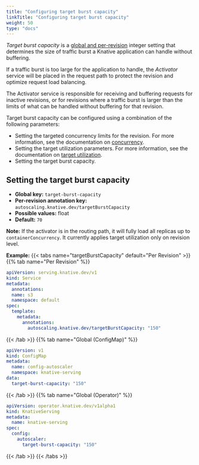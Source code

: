 ```yaml
---
title: "Configuring target burst capacity"
linkTitle: "Configuring target burst capacity"
weight: 50
type: "docs"
---
```


_Target burst capacity_ is a [global and per-revision](./autoscaling-concepts.md) integer setting that determines the size of traffic burst a Knative application can handle without buffering.

If a traffic burst is too large for the application to handle, the _Activator_ service will be placed in the request path to protect the revision and optimize request load balancing.

The Activator service is responsible for receiving and buffering requests for inactive revisions, or for revisions where a traffic burst is larger than the limits of what can be handled without buffering for that revision.

Target burst capacity can be configured using a combination of the following parameters:

* Setting the targeted concurrency limits for the revision. For more information, see the documentation on [concurrency](./concurrency.md).
* Setting the target utilization parameters. For more information, see the documentation on [target utilization](./concurrency.md#target-utilization).
* Setting the target burst capacity.

## Setting the target burst capacity

* **Global key:** `target-burst-capacity`
* **Per-revision annotation key:** `autoscaling.knative.dev/targetBurstCapacity`
* **Possible values:** float
* **Default:** `70`

**Note:** If the activator is in the routing path, it will fully load all replicas up to `containerConcurrency`. It currently applies target utilization only on revision level.

**Example:**
{{< tabs name="targetBurstCapacity" default="Per Revision" >}}
{{% tab name="Per Revision" %}}
```yaml
apiVersion: serving.knative.dev/v1
kind: Service
metadata:
  annotations:
  name: s3
  namespace: default
spec:
  template:
    metadata:
      annotations:
        autoscaling.knative.dev/targetBurstCapacity: "150"
```
{{< /tab >}}
{{% tab name="Global (ConfigMap)" %}}
```yaml
apiVersion: v1
kind: ConfigMap
metadata:
  name: config-autoscaler
  namespace: knative-serving
data:
  target-burst-capacity: "150"
```
{{< /tab >}}
{{% tab name="Global (Operator)" %}}
```yaml
apiVersion: operator.knative.dev/v1alpha1
kind: KnativeServing
metadata:
  name: knative-serving
spec:
  config:
    autoscaler:
      target-burst-capacity: "150"
```
{{< /tab >}}
{{< /tabs >}}
